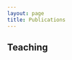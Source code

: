 ```yaml
---
layout: page
title: Publications
---
```


## Teaching


<!-- ### Preprints 
<p>[3] <strong>You Zhang</strong>, Yuxiang Wang, and Zhiyao Duan, <strong>HRTF Field: Unifying Measured HRTF Magnitude Representation with Neural Fields</strong>, 2022. &lt;<a href="https://arxiv.org/abs/2210.15196">arXiv</a>&gt; &lt;<a href="https://github.com/yzyouzhang/hrtf_field">code</a>&gt; </p>

<p>[2] Siwen Ding, <strong>You Zhang</strong>, and Zhiyao Duan, <strong>SAMO: Speaker Attractor Multi-Center One-Class Learning for Voice Anti-Spoofing</strong>, 2022. &lt;<a href="https://arxiv.org/abs/2211.02718">arXiv</a>&gt; &lt;<a href="https://github.com/sivannavis/samo">code</a>&gt; </p>

<p>[1] Yuxiang Wang, <strong>You Zhang</strong>, Zhiyao Duan, and Mark Bocko,  <strong>Predicting Global Head-Related Transfer Functions From Scanned Head Geometry Using Deep Learning and Compact Representations</strong>, 2022. &lt;<a href="https://arxiv.org/abs/2207.14352">arXiv</a>&gt; &lt;<a href="https://github.com/YuriWayne42/hrtf_personalization_fromMesh">code</a>&gt;</p>




### Conferences



<p>[4] <strong>You Zhang</strong>, Ge Zhu, and Zhiyao Duan, <strong>A Probabilistic Fusion Framework for Spoofing Aware Speaker Verification</strong>, in <em>Proc. The Speaker and Language Recognition Workshop (Odyssey)</em>, 2022, pp. 77-84. &lt;<a href="https://www.isca-speech.org/archive/odyssey_2022/zhang22b_odyssey.html">link</a>&gt; &lt;<a href="https://www.isca-speech.org/archive/pdfs/odyssey_2022/zhang22b_odyssey.pdf">pdf</a>&gt; &lt;<a href="https://github.com/yzyouzhang/SASV_PR">code</a>&gt; &lt;<a href="https://www.youtube.com/watch?v=98p-KLH3cKc">video</a>&gt; &lt;<a href="https://labsites.rochester.edu/air/publications/Zhang22Odyssey.pdf">slides</a>&gt;</p>

<p>[3] Xinhui Chen*, <strong>You Zhang*</strong>, Ge Zhu*, and Zhiyao Duan, <strong>UR Channel-Robust Synthetic Speech Detection System for ASVspoof 2021</strong>, in <em>Proc. 2021 Edition of the Automatic Speaker Verification and Spoofing Countermeasures Challenge Workshop (ASVspoof)</em>, 2021, pp. 75-82. (* equal contribution) &lt;<a href="https://www.isca-speech.org/archive/asvspoof_2021/chen21_asvspoof.html">link</a>&gt; &lt;<a href="https://www.isca-speech.org/archive/pdfs/asvspoof_2021/chen21_asvspoof.pdf">pdf</a>&gt; &lt;<a href="https://github.com/yzyouzhang/ASVspoof2021_AIR">code</a>&gt; &lt;<a href="https://www.youtube.com/watch?v=-wKMOTp8Tt0">video</a>&gt; </p>

<p>[2] Yuxiang Wang, <strong>You Zhang</strong>, Zhiyao Duan, and Mark Bocko, <strong>Global HRTF Personalization Using Anthropometric Measures</strong>, in <em>Audio Engineering Society 150th Convention</em>, 2021. 
            &lt;<a href="https://www.aes.org/e-lib/browse.cfm?elib=21095">link</a>&gt; &lt;<a href="https://labsites.rochester.edu/air/publications/Wang21HRTF.pdf">pdf</a>&gt; &lt;<a href="https://github.com/YuriWayne42/hrtf_sht_personalization">code</a>&gt;</p>

<p>[1] <strong>You Zhang</strong>, Ge Zhu, Fei Jiang, and Zhiyao Duan, <strong>An Empirical Study on Channel Effects for Synthetic Voice Spoofing Countermeasure Systems</strong>, in <em>Proc. Interspeech</em>, 2021, pp. 4309-4313. &lt;<a href="https://www.isca-speech.org/archive/interspeech_2021/zhang21ea_interspeech.html">link</a>&gt; &lt;<a href="https://www.isca-speech.org/archive/pdfs/interspeech_2021/zhang21ea_interspeech.pdf">pdf</a>&gt; &lt;<a href="https://github.com/yzyouzhang/Empirical-Channel-CM">code</a>&gt; &lt;<a href="https://www.youtube.com/watch?v=t6qtehKer6w">video</a>&gt; &lt;<a href="https://labsites.rochester.edu/air/publications/Zhang21channel_slides.pdf">slides</a>&gt; </p>
 -->



<!-- # COMMENT EXPLAINING THIS PAGE -- 
https://labsites.rochester.edu/air/
We're currently using this section of the site to host these tutorials,
  but you might want to use it to showcase and describe your `Research`,
  to chronicle various `Talks` you've given over your history, or to
  write about various news or updates that have happened to you.

You can update the `title` of file (line 3) to change the heading of 
  the page and its title in the browser. To change how it's referred to
  in the navigation and/or adjust its url, see `data/navigation.yml` file.
-->





